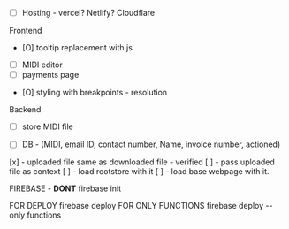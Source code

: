 - [ ] Hosting - vercel? Netlify? Cloudflare


Frontend
- [O] tooltip replacement with js
- [ ] MIDI editor
- [ ] payments page
- [O] styling with breakpoints - resolution


Backend
- [ ] store MIDI file
- [ ] DB - (MIDI, email ID, contact number, Name, invoice number, actioned)




[x] - uploaded file same as downloaded file - verified
[ ] - pass uploaded file as context
[ ] - load rootstore with it
[ ] - load base webpage with it.




FIREBASE -
**DONT** firebase init

FOR DEPLOY
    firebase deploy
FOR ONLY FUNCTIONS
    firebase deploy --only functions